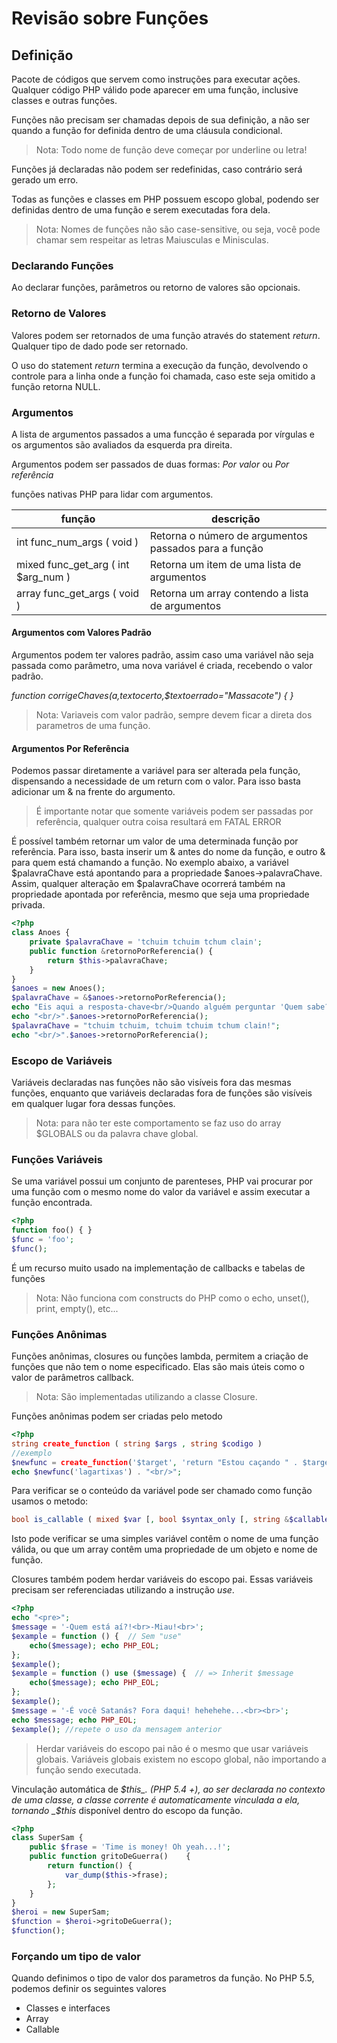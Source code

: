 # Revisão sobre Funções

## Definição

Pacote de códigos que servem como instruções para executar ações. Qualquer código PHP válido pode aparecer em uma função, inclusive classes e outras funções.

Funções não precisam ser chamadas depois de sua definição, a não ser quando a função for definida dentro de uma cláusula condicional.

>Nota: Todo nome de função deve começar por underline ou letra!

Funções já declaradas não podem ser redefinidas, caso contrário será gerado um erro.

Todas as funções e classes em PHP possuem escopo global, podendo ser definidas dentro de uma função e serem executadas fora dela.

>Nota: Nomes de funções não são case-sensitive, ou seja, você pode chamar sem respeitar as letras Maiusculas e Minisculas.

### Declarando Funções

Ao declarar funções, parâmetros ou retorno de valores são opcionais.

### Retorno de Valores

Valores podem ser retornados de uma função através do statement _return_. Qualquer tipo de dado pode ser retornado.

O uso do statement _return_ termina a execução da função, devolvendo o controle para a linha onde a função foi chamada, caso este seja omitido a função retorna NULL.


### Argumentos

A lista de argumentos passados a uma funcção é separada por vírgulas e os argumentos são avaliados da esquerda pra direita.

Argumentos podem ser passados de duas formas: *Por valor* ou *Por referência*

funções nativas PHP para lidar com argumentos.

| função | descrição |
| --- | --- |
| int func_num_args ( void ) | Retorna o número de argumentos passados para a função |
| mixed func_get_arg ( int $arg_num ) | Retorna um item de uma lista de argumentos |
| array func_get_args ( void ) | Retorna um array contendo a lista de argumentos |

#### Argumentos com Valores Padrão

Argumentos podem ter valores padrão, assim caso uma variável não seja passada como parâmetro, uma nova variável é criada, recebendo o valor padrão.

*function corrigeChaves($a,$textocerto,$textoerrado="Massacote") { }*

>Nota: Variaveis com valor padrão, sempre devem ficar a direta dos parametros de uma função.

#### Argumentos Por Referência

Podemos passar diretamente a variável para ser alterada pela função, dispensando a necessidade de um return com o valor. Para isso basta adicionar um & na frente do argumento.

>É importante notar que somente variáveis podem ser passadas por referência, qualquer outra coisa resultará em FATAL ERROR

É possível também retornar um valor de uma determinada função por referência. Para isso, basta inserir um & antes do nome da função, e outro & para quem está chamando a função. No exemplo abaixo, a variável $palavraChave está apontando para a propriedade $anoes->palavraChave. Assim, qualquer alteração em $palavraChave ocorrerá também na propriedade apontada por referência, mesmo que seja uma propriedade privada.

```PHP
<?php
class Anoes {
    private $palavraChave = 'tchuim tchuim tchum clain';
    public function &retornoPorReferencia() {
        return $this->palavraChave;
    }
}
$anoes = new Anoes();
$palavraChave = &$anoes->retornoPorReferencia();
echo "Eis aqui a resposta-chave<br/>Quando alguém perguntar 'Quem sabe?':<br/>$palavraChave";
echo "<br/>".$anoes->retornoPorReferencia();
$palavraChave = "tchuim tchuim, tchuim tchuim tchum clain!";
echo "<br/>".$anoes->retornoPorReferencia();
```

### Escopo de Variáveis

Variáveis declaradas nas funções não são visíveis fora das mesmas funções, enquanto que variáveis declaradas fora de funções são visíveis em qualquer lugar fora dessas funções.

>Nota: para não ter este comportamento se faz uso do array $GLOBALS ou da palavra chave global.

### Funções Variáveis

Se uma variável possui um conjunto de parenteses, PHP vai procurar por uma função com o mesmo nome do valor da variável e assim executar a função encontrada.

```PHP
<?php
function foo() { }
$func = 'foo';
$func();
```

É um recurso muito usado na implementação de callbacks e tabelas de funções

>Nota: Não funciona com constructs do PHP como o echo, unset(), print, empty(), etc...

### Funções Anônimas

Funções anônimas, closures ou funções lambda, permitem a criação de funções que não tem o nome especificado. Elas são mais úteis como o valor de parâmetros callback.

>Nota: São implementadas utilizando a classe Closure.

Funções anônimas podem ser criadas pelo metodo

```PHP
<?php
string create_function ( string $args , string $codigo )
//exemplo
$newfunc = create_function('$target', 'return "Estou caçando " . $target ."!";');
echo $newfunc('lagartixas') . "<br/>";
```

Para verificar se o conteúdo da variável pode ser chamado como função usamos o metodo:

```php
bool is_callable ( mixed $var [, bool $syntax_only [, string &$callable_name ]] )
```

Isto pode verificar se uma simples variável contêm o nome de uma função válida, ou que um array contêm uma propriedade de um objeto e nome de função.

Closures também podem herdar variáveis do escopo pai. Essas variáveis precisam ser referenciadas utilizando a instrução _use_.

```PHP
<?php
echo "<pre>";
$message = '-Quem está aí?!<br>-Miau!<br>';
$example = function () {  // Sem "use"
    echo($message); echo PHP_EOL;
};
$example();
$example = function () use ($message) {  // => Inherit $message
    echo($message); echo PHP_EOL;
};
$example();
$message = '-É você Satanás? Fora daqui! hehehehe...<br><br>';
echo $message; echo PHP_EOL;
$example(); //repete o uso da mensagem anterior
```

>Herdar variáveis do escopo pai não é o mesmo que usar variáveis globais. Variáveis globais existem no escopo global, não importando a função sendo executada.

Vinculação automática de _$this_. (PHP 5.4 +), ao ser declarada no contexto de uma classe, a classe corrente é automaticamente vinculada a ela, tornando _$this_ disponível dentro do escopo da função.

```PHP
<?php
class SuperSam {
    public $frase = 'Time is money! Oh yeah...!';
    public function gritoDeGuerra()    {
        return function() {
            var_dump($this->frase);
        };
    }
}
$heroi = new SuperSam;
$function = $heroi->gritoDeGuerra();
$function();
```


### Forçando um tipo de valor

Quando definimos o tipo de valor dos parametros da função. No PHP 5.5, podemos definir os seguintes valores

+ Classes e interfaces
+ Array
+ Callable
